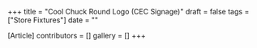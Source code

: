 +++
title = "Cool Chuck Round Logo (CEC Signage)"
draft = false
tags = ["Store Fixtures"]
date = ""

[Article]
contributors = []
gallery = []
+++